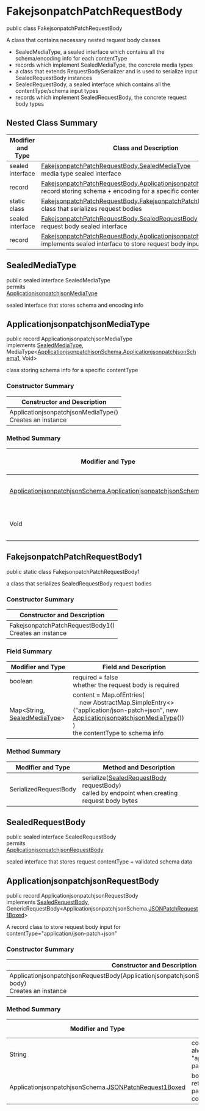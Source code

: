 # FakejsonpatchPatchRequestBody

public class FakejsonpatchPatchRequestBody

A class that contains necessary nested request body classes
- SealedMediaType, a sealed interface which contains all the schema/encoding info for each contentType
- records which implement SealedMediaType, the concrete media types
- a class that extends RequestBodySerializer and is used to serialize input SealedRequestBody instances
- SealedRequestBody, a sealed interface which contains all the contentType/schema input types
- records which implement SealedRequestBody, the concrete request body types

## Nested Class Summary
| Modifier and Type | Class and Description |
| ----------------- | --------------------- |
| sealed interface | [FakejsonpatchPatchRequestBody.SealedMediaType](#sealedmediatype)<br>media type sealed interface |
| record | [FakejsonpatchPatchRequestBody.ApplicationjsonpatchjsonMediaType](#applicationjsonpatchjsonmediatype)<br>record storing schema + encoding for a specific contentType |
| static class | [FakejsonpatchPatchRequestBody.FakejsonpatchPatchRequestBody1](#fakejsonpatchpatchrequestbody1)<br>class that serializes request bodies |
| sealed interface | [FakejsonpatchPatchRequestBody.SealedRequestBody](#sealedrequestbody)<br>request body sealed interface |
| record | [FakejsonpatchPatchRequestBody.ApplicationjsonpatchjsonRequestBody](#applicationjsonpatchjsonrequestbody)<br>implements sealed interface to store request body input |

## SealedMediaType
public sealed interface SealedMediaType<br>
permits<br>
[ApplicationjsonpatchjsonMediaType](#applicationjsonpatchjsonmediatype)

sealed interface that stores schema and encoding info


## ApplicationjsonpatchjsonMediaType
public record ApplicationjsonpatchjsonMediaType<br>
implements [SealedMediaType](#sealedmediatype), MediaType<[ApplicationjsonpatchjsonSchema.ApplicationjsonpatchjsonSchema1](../../../paths/fakejsonpatch/patch/requestbody/content/applicationjsonpatchjson/ApplicationjsonpatchjsonSchema.md#applicationjsonpatchjsonschema1), Void>

class storing schema info for a specific contentType

### Constructor Summary
| Constructor and Description |
| --------------------------- |
| ApplicationjsonpatchjsonMediaType()<br>Creates an instance |

### Method Summary
| Modifier and Type | Method and Description |
| ----------------- | ---------------------- |
| [ApplicationjsonpatchjsonSchema.ApplicationjsonpatchjsonSchema1](../../../paths/fakejsonpatch/patch/requestbody/content/applicationjsonpatchjson/ApplicationjsonpatchjsonSchema.md#applicationjsonpatchjsonschema1) | schema()<br>the schema for this MediaType |
| Void | encoding()<br>the encoding info |

## FakejsonpatchPatchRequestBody1
public static class FakejsonpatchPatchRequestBody1<br>

a class that serializes SealedRequestBody request bodies

### Constructor Summary
| Constructor and Description |
| --------------------------- |
| FakejsonpatchPatchRequestBody1()<br>Creates an instance |

### Field Summary
| Modifier and Type | Field and Description |
| ----------------- | --------------------- |
| boolean | required = false<br>whether the request body is required |
| Map<String, [SealedMediaType](#sealedmediatype)> | content =  Map.ofEntries(<br>&nbsp;&nbsp;&nbsp;&nbsp;new AbstractMap.SimpleEntry<>("application/json-patch+json", new [ApplicationjsonpatchjsonMediaType](#applicationjsonpatchjsonmediatype)())<br>)<br>the contentType to schema info |

### Method Summary
| Modifier and Type | Method and Description |
| ----------------- | ---------------------- |
| SerializedRequestBody | serialize([SealedRequestBody](#sealedrequestbody) requestBody)<br>called by endpoint when creating request body bytes |

## SealedRequestBody
public sealed interface SealedRequestBody<br>
permits<br>
[ApplicationjsonpatchjsonRequestBody](#applicationjsonpatchjsonrequestbody)

sealed interface that stores request contentType + validated schema data

## ApplicationjsonpatchjsonRequestBody
public record ApplicationjsonpatchjsonRequestBody<br>
implements [SealedRequestBody](#sealedrequestbody),<br>
GenericRequestBody<ApplicationjsonpatchjsonSchema.[JSONPatchRequest1Boxed](../../../components/schemas/JSONPatchRequest.md#jsonpatchrequest1boxed)><br>

A record class to store request body input for contentType="application/json-patch+json"

### Constructor Summary
| Constructor and Description |
| --------------------------- |
| ApplicationjsonpatchjsonRequestBody(ApplicationjsonpatchjsonSchema.[JSONPatchRequest1Boxed](../../../components/schemas/JSONPatchRequest.md#jsonpatchrequest1boxed) body)<br>Creates an instance |

### Method Summary
| Modifier and Type | Method and Description |
| ----------------- | ---------------------- |
| String | contentType()<br>always returns "application/json-patch+json" |
| ApplicationjsonpatchjsonSchema.[JSONPatchRequest1Boxed](../../../components/schemas/JSONPatchRequest.md#jsonpatchrequest1boxed) | body()<br>returns the body passed in in the constructor |
